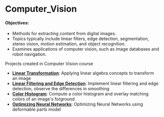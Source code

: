 # Computer_Vision

#### Objectives:

- Methods for extracting content from digital images.
- Topics typically include linear filters, edge detection, segmentation, stereo vision, motion estimation, and object recognition.
- Examines applications of computer vision, such as image databases and robot navigation. 

Projects created in Computer Vision course

- <b><a href="https://github.com/Coderaulic/Computer_Vision/tree/master/Program1">
Linear Transformation</a></b>: Applying linear algebra concepts to transform an image
- <b><a href="https://github.com/Coderaulic/Computer_Vision/tree/master/Program2">
Linear Filtering and Edge Detection</a></b>: Implement linear filtering and edge detection, observe the differences in smoothing
- <b><a href="https://github.com/Coderaulic/Computer_Vision/tree/master/Program3">
Color Histogram</a></b>: Compute a color histogram and overlay matching colors of an image's forground
- <b><a href="https://github.com/Coderaulic/Computer_Vision/tree/master/Program4">
Optimizing Neural Networks</a></b>: Optimizing Neural Networks using deformable parts model
